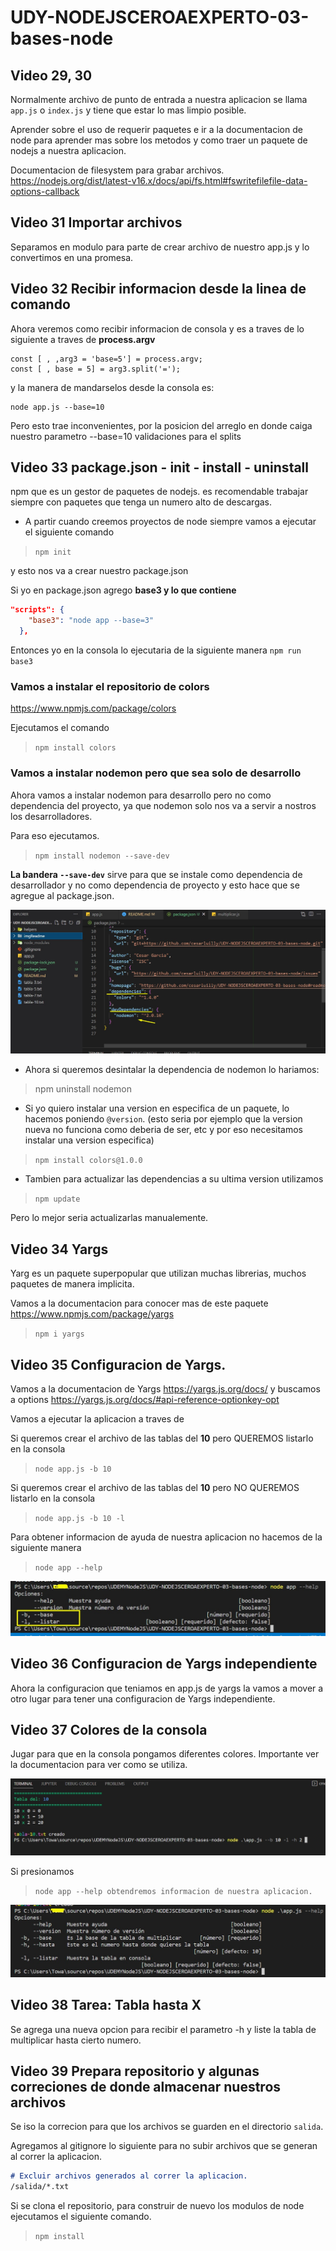 # UDY-NODEJSCEROAEXPERTO-03-bases-node

## Video 29, 30

Normalmente archivo de punto de entrada a nuestra aplicacion
se llama `app.js` o `index.js` y tiene que estar lo mas limpio posible.

Aprender sobre el uso de requerir paquetes e ir a la documentacion
de node para aprender mas sobre los metodos y como traer un paquete
de nodejs a nuestra aplicacion.

Documentacion de filesystem para grabar archivos.
https://nodejs.org/dist/latest-v16.x/docs/api/fs.html#fswritefilefile-data-options-callback

## Video 31 Importar archivos
Separamos en modulo para parte de crear archivo de nuestro app.js y lo convertimos en una promesa.

## Video 32 Recibir informacion desde la linea de comando
Ahora veremos como recibir informacion de consola y es a traves de lo siguiente a traves de **process.argv**
```
const [ , ,arg3 = 'base=5'] = process.argv;
const [ , base = 5] = arg3.split('=');
```
y la manera de mandarselos desde la consola es:

```
node app.js --base=10
```
Pero esto trae inconvenientes, por la posicion del arreglo en 
donde caiga nuestro parametro --base=10 validaciones para el 
splits

## Video 33 package.json - init - install - uninstall

npm que es un gestor de paquetes de nodejs. es recomendable 
trabajar siempre con paquetes que tenga un numero alto de 
descargas.

* A partir cuando creemos proyectos de node siempre vamos a ejecutar el siguiente comando
> `npm init`

y esto nos va a crear nuestro package.json

Si yo en package.json agrego **base3 y lo que contiene**
```json
"scripts": {
    "base3": "node app --base=3"
  },
```

Entonces yo en la consola lo ejecutaria de la siguiente manera 
`npm run base3`

### Vamos a instalar el repositorio de colors
https://www.npmjs.com/package/colors

Ejecutamos el comando 

> `npm install colors`

### Vamos a instalar nodemon pero que sea solo de desarrollo

Ahora vamos a instalar nodemon para desarrollo pero no
como dependencia del proyecto, ya que nodemon solo nos va 
a servir a nostros los desarrolladores.

Para eso ejecutamos.
> `npm install nodemon --save-dev`

**La bandera `--save-dev`** sirve para que se instale como 
dependencia de desarrollador y no como dependencia de proyecto 
y esto hace que se agregue al package.json.

![nodemonInstall](./imgReadme/nodemonInstall.jpg)

* Ahora si queremos desintalar la dependencia de nodemon lo hariamos:

> npm uninstall nodemon

* Si yo quiero instalar una version en especifica de un paquete, 
lo hacemos poniendo `@version`. (esto seria por ejemplo que la version nueva no funciona como deberia de ser, etc y por eso necesitamos instalar una version especifica)

> `npm install colors@1.0.0`

* Tambien para actualizar las dependencias a su ultima version utilizamos
> `npm update`

Pero lo mejor seria actualizarlas manualemente.

## Video 34 Yargs

Yarg es un paquete superpopular que utilizan muchas librerias, 
muchos paquetes de manera implicita.

Vamos a la documentacion para conocer mas de este paquete
https://www.npmjs.com/package/yargs

> `npm i yargs`

## Video 35 Configuracion de Yargs.

Vamos a la documentacion de Yargs https://yargs.js.org/docs/
y buscamos a options https://yargs.js.org/docs/#api-reference-optionkey-opt

Vamos a ejecutar la aplicacion a traves de 

Si queremos crear el archivo de las tablas del **10** pero QUEREMOS
listarlo en la consola
> `node app.js -b 10` 

Si queremos crear el archivo de las tablas del **10** pero NO 
QUEREMOS listarlo en la consola
> `node app.js -b 10 -l` 

Para obtener informacion de ayuda de nuestra aplicacion no hacemos de la
siguiente manera
> `node app --help` 

![apphelp](./imgReadme/apphelp.jpg)

## Video 36 Configuracion de Yargs independiente

Ahora la configuracion que teniamos en app.js de yargs la vamos a mover a otro lugar para tener una 
configuracion de Yargs independiente.

## Video 37 Colores de la consola

Jugar para que en la consola pongamos diferentes colores. 
Importante ver la documentacion para ver como se utiliza.

![hasta2Consola](./imgReadme/hasta2Consola.jpg)

Si presionamos 
> `node app --help obtendremos informacion de nuestra aplicacion.`

![appHelp2](./imgReadme/appHelp2.jpg)

## Video 38 Tarea: Tabla hasta X
Se agrega una nueva opcion para recibir el parametro -h y liste la tabla de multiplicar hasta cierto numero.

## Video 39 Prepara repositorio y algunas correciones de donde almacenar nuestros archivos

Se iso la correcion para que los archivos se guarden en el directorio `salida`.

Agregamos al gitignore lo siguiente para no subir archivos que se generan al correr la aplicacion.

```md
# Excluir archivos generados al correr la aplicacion.
/salida/*.txt
```

Si se clona el repositorio, para construir de nuevo los
modulos de node ejecutamos el siguiente comando.
> `npm install`














